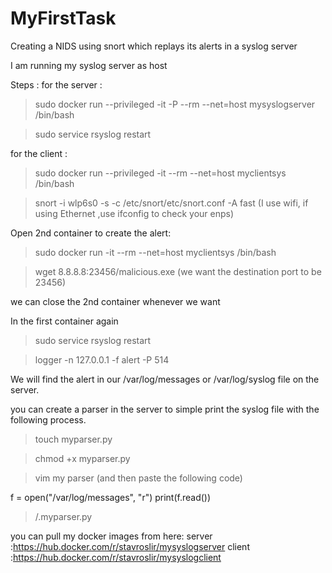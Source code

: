 # MyFirstTask
Creating a NIDS using snort which replays its alerts in a syslog server

I am running my syslog server as host 

Steps :
for the server :

> sudo docker run --privileged -it -P --rm --net=host mysyslogserver /bin/bash

> sudo service rsyslog restart
  
  
  
for the client :

> sudo docker run --privileged -it --rm --net=host myclientsys /bin/bash

> snort -i wlp6s0 -s -c /etc/snort/etc/snort.conf -A fast     (I use wifi, if using Ethernet ,use ifconfig to check your enps)

Open 2nd container to create the alert:

> sudo docker run -it --rm --net=host myclientsys /bin/bash

> wget 8.8.8.8:23456/malicious.exe   (we want the destination port to be 23456)

we can close the 2nd container whenever we want

In the first container again

> sudo service rsyslog restart

> logger -n 127.0.0.1 -f alert -P 514
    
We will find the alert in our /var/log/messages or /var/log/syslog file on the server.
 
you can create a parser in the server to simple print the syslog file with the following process.

> touch myparser.py

> chmod +x myparser.py 

> vim my parser   (and then paste the following code)

f = open("/var/log/messages", "r")
print(f.read()) 
 
> /.myparser.py 
 
 
 you can pull my docker images from here:
 server :https://hub.docker.com/r/stavroslir/mysyslogserver
 client :https://hub.docker.com/r/stavroslir/mysyslogclient

